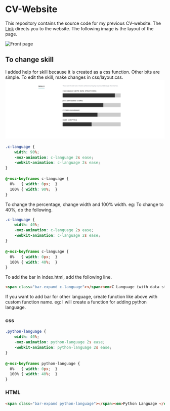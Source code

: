 # CV-Website

This repository contains the source code for my previous CV-website. The [Link](https://sashuu6.github.io/CV-Website/) directs you to the website. The following image is the layout of the page.

![Front page](docs/home.png)

## To change skill
I added help for skill because it is created as a css function. Other bits are simple. To edit the skill, make changes in css/layout.css.
![Front page](docs/skill.png)

```css
.c-language {
  	width: 90%;
  	-moz-animation: c-language 2s ease;
  	-webkit-animation: c-language 2s ease;
}

@-moz-keyframes c-language {
  0%   { width: 0px;  }
  100% { width: 90%;  }
}
```
To change the percentage, change width and 100% width.
eg: To change to 40%, do the following.

```css
.c-language {
  	width: 40%;
  	-moz-animation: c-language 2s ease;
  	-webkit-animation: c-language 2s ease;
}

@-moz-keyframes c-language {
  0%   { width: 0px;  }
  100% { width: 40%;  }
}
```
To add the bar in index.html, add the following line.

```html
<span class="bar-expand c-language"></span><em>C Language (with data structures) </em>
```

If you want to add bar for other language, create function like above with custom function name.
eg: I will create a function for adding python language.

### css

```css
.python-language {
  	width: 40%;
  	-moz-animation: python-language 2s ease;
  	-webkit-animation: python-language 2s ease;
}

@-moz-keyframes python-language {
  0%   { width: 0px;  }
  100% { width: 40%;  }
}
```

### HTML
```html
<span class="bar-expand python-language"></span><em>Python Language </em>
```

